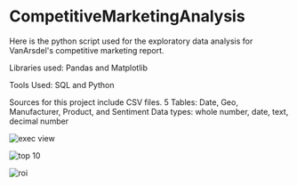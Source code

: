 # CompetitiveMarketingAnalysis

Here is the python script used for the exploratory data analysis for VanArsdel's competitive marketing report. 

Libraries used: Pandas and Matplotlib

Tools Used: SQL and Python

Sources for this project include CSV files.
5 Tables: Date, Geo, Manufacturer, Product, and Sentiment
Data types: whole number, date, text, decimal number


![exec view](https://github.com/cwilliams1023/CompetitiveMarketingAnalysis/assets/121206979/e2ab6e19-79d2-4459-a353-d5855734f510)


![top 10](https://github.com/cwilliams1023/CompetitiveMarketingAnalysis/assets/121206979/ec3184ce-92df-4069-b455-402d5985a446)


![roi](https://github.com/cwilliams1023/CompetitiveMarketingAnalysis/assets/121206979/fd99635a-c5bd-49ae-b356-b194c431616e)
